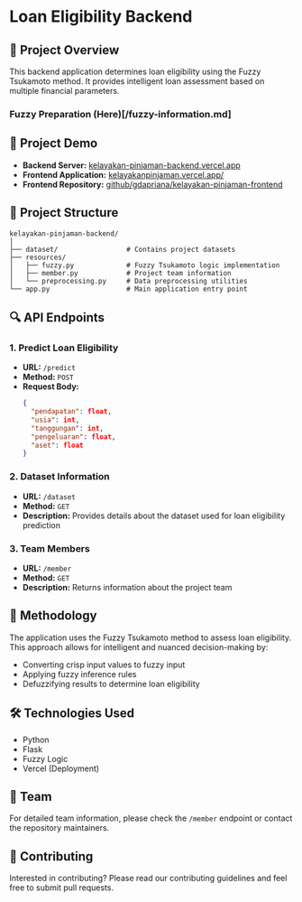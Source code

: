 # Loan Eligibility Backend

## 🏦 Project Overview

This backend application determines loan eligibility using the Fuzzy Tsukamoto method. It provides intelligent loan assessment based on multiple financial parameters.

### Fuzzy Preparation (Here)[/fuzzy-information.md]

## 🚀 Project Demo

- **Backend Server:** [kelayakan-pinjaman-backend.vercel.app](https://kelayakan-pinjaman-backend.vercel.app)
- **Frontend Application:** [kelayakanpinjaman.vercel.app/](https://kelayakanpinjaman.vercel.app/)
- **Frontend Repository:** [github/gdapriana/kelayakan-pinjaman-frontend](https://github.com/gdapriana/kelayakan-pinjaman-frontend)

## 📂 Project Structure

```
kelayakan-pinjaman-backend/
│
├── dataset/                 # Contains project datasets
├── resources/
│   ├── fuzzy.py             # Fuzzy Tsukamoto logic implementation
│   ├── member.py            # Project team information
│   └── preprocessing.py     # Data preprocessing utilities
└── app.py                   # Main application entry point
```

## 🔍 API Endpoints

### 1. Predict Loan Eligibility

- **URL:** `/predict`
- **Method:** `POST`
- **Request Body:**
  ```json
  {
    "pendapatan": float,
    "usia": int,
    "tanggungan": int,
    "pengeluaran": float,
    "aset": float
  }
  ```

### 2. Dataset Information

- **URL:** `/dataset`
- **Method:** `GET`
- **Description:** Provides details about the dataset used for loan eligibility prediction

### 3. Team Members

- **URL:** `/member`
- **Method:** `GET`
- **Description:** Returns information about the project team

## 🧠 Methodology

The application uses the Fuzzy Tsukamoto method to assess loan eligibility. This approach allows for intelligent and nuanced decision-making by:

- Converting crisp input values to fuzzy input
- Applying fuzzy inference rules
- Defuzzifying results to determine loan eligibility

## 🛠️ Technologies Used

- Python
- Flask
- Fuzzy Logic
- Vercel (Deployment)

## 👥 Team

For detailed team information, please check the `/member` endpoint or contact the repository maintainers.

## 🤝 Contributing

Interested in contributing? Please read our contributing guidelines and feel free to submit pull requests.

